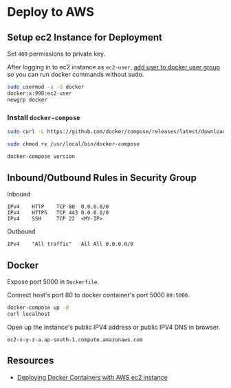 # Deploy to AWS

## Setup ec2 Instance for Deployment

Set `400` permissions to private key.

After logging in to ec2 instance as `ec2-user`, [add user to docker user group](https://stackoverflow.com/questions/47854463/docker-got-permission-denied-while-trying-to-connect-to-the-docker-daemon-socke) 
so you can run  docker commands without sudo.

```bash
sudo usermod -a -G docker
docker:x:998:ec2-user
newgrp docker
```

### Install `docker-compose`

```bash
sudo curl -L https://github.com/docker/compose/releases/latest/download/docker-compose-$(uname -s)-$(uname -m) -o /usr/local/bin/docker-compose

sudo chmod +x /usr/local/bin/docker-compose

docker-compose version
```

## Inbound/Outbound Rules in Security Group

Inbound
```
IPv4	HTTP	TCP	80	0.0.0.0/0
IPv4	HTTPS	TCP	443	0.0.0.0/0
IPv4	SSH	    TCP	22	<MY-IP>
```

Outbound
```
IPv4	"All traffic"	All	All	0.0.0.0/0
```

## Docker

Expose port 5000 in `Dockerfile`.

Connect host's port 80 to docker container's port 5000 `80:5000`.

```bash
docker-compose up -d
curl localhost
```

Open up the instance's public IPV4 address or public IPV4 DNS in browser.

`ec2-x-y-z-a.ap-south-1.compute.amazonaws.com `

## Resources

- [Deploying Docker Containers with AWS ec2 instance](https://medium.com/@chandupriya93/deploying-docker-containers-with-aws-ec2-instance-265038bba674)